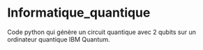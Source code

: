 # Informatique_quantique
Code python qui génère un circuit quantique avec 2 qubits sur un ordinateur quantique IBM Quantum.
